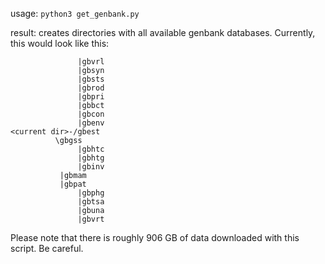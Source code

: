 usage: `python3 get_genbank.py`

result: creates directories with all available genbank databases. Currently, this would look like this:
 
```
               |gbvrl
               |gbsyn
               |gbsts
               |gbrod
               |gbpri
               |gbbct
               |gbcon
               |gbenv
<current dir>-/gbest  
 	      \gbgss
               |gbhtc
               |gbhtg
               |gbinv
	       |gbmam
	       |gbpat
               |gbphg
               |gbtsa
               |gbuna
               |gbvrt

``` 


Please note that there is roughly 906 GB of data downloaded with this script. Be careful.